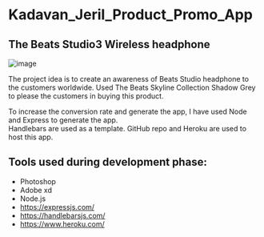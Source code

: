 # Kadavan_Jeril_Product_Promo_App


## The Beats Studio3 Wireless headphone

![image](public/images/mockup.png)

The project idea is to create an awareness of Beats Studio headphone to the customers worldwide.
Used The Beats Skyline Collection Shadow Grey to please the customers in buying this product.           

To increase the conversion rate and generate the app, I have used Node and Express to generate the app.    
Handlebars are used as a template.  GitHub repo and Heroku are used to host this app.

## Tools used during development phase:
- Photoshop
- Adobe xd
- Node.js
- https://expressjs.com/ 
- https://handlebarsjs.com/ 
- https://www.heroku.com/ 
